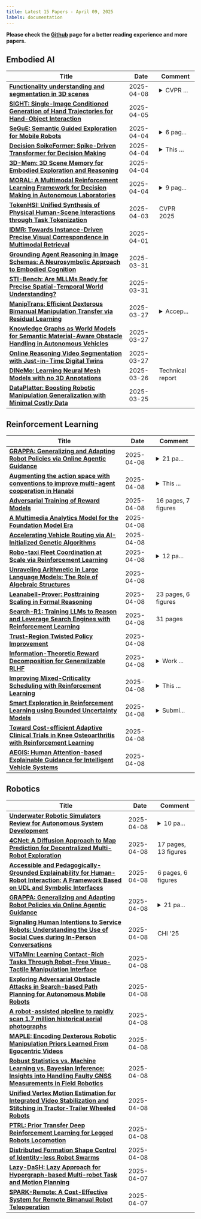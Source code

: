```yaml
---
title: Latest 15 Papers - April 09, 2025
labels: documentation
---
```

**Please check the [Github](https://github.com/zezhishao/MTS_Daily_ArXiv) page for a better reading experience and more papers.**

## Embodied AI
| **Title** | **Date** | **Comment** |
| --- | --- | --- |
| **[Functionality understanding and segmentation in 3D scenes](http://arxiv.org/abs/2411.16310v4)** | 2025-04-08 | <details><summary>CVPR ...</summary><p>CVPR 2025 Highlight. Camera ready version. 20 pages, 12 figures, 7 tables</p></details> |
| **[SIGHT: Single-Image Conditioned Generation of Hand Trajectories for Hand-Object Interaction](http://arxiv.org/abs/2503.22869v2)** | 2025-04-05 |  |
| **[SeGuE: Semantic Guided Exploration for Mobile Robots](http://arxiv.org/abs/2504.03629v1)** | 2025-04-04 | <details><summary>6 pag...</summary><p>6 pages, 4 figures, 3 tables</p></details> |
| **[Decision SpikeFormer: Spike-Driven Transformer for Decision Making](http://arxiv.org/abs/2504.03800v1)** | 2025-04-04 | <details><summary>This ...</summary><p>This work has been accepted to CVPR 2025</p></details> |
| **[3D-Mem: 3D Scene Memory for Embodied Exploration and Reasoning](http://arxiv.org/abs/2411.17735v5)** | 2025-04-04 |  |
| **[MORAL: A Multimodal Reinforcement Learning Framework for Decision Making in Autonomous Laboratories](http://arxiv.org/abs/2504.03153v1)** | 2025-04-04 | <details><summary>9 pag...</summary><p>9 pages, 14 figures and 3 tables</p></details> |
| **[TokenHSI: Unified Synthesis of Physical Human-Scene Interactions through Task Tokenization](http://arxiv.org/abs/2503.19901v2)** | 2025-04-03 | CVPR 2025 |
| **[IDMR: Towards Instance-Driven Precise Visual Correspondence in Multimodal Retrieval](http://arxiv.org/abs/2504.00954v1)** | 2025-04-01 |  |
| **[Grounding Agent Reasoning in Image Schemas: A Neurosymbolic Approach to Embodied Cognition](http://arxiv.org/abs/2503.24110v1)** | 2025-03-31 |  |
| **[STI-Bench: Are MLLMs Ready for Precise Spatial-Temporal World Understanding?](http://arxiv.org/abs/2503.23765v1)** | 2025-03-31 |  |
| **[ManipTrans: Efficient Dexterous Bimanual Manipulation Transfer via Residual Learning](http://arxiv.org/abs/2503.21860v1)** | 2025-03-27 | <details><summary>Accep...</summary><p>Accepted to CVPR 2025</p></details> |
| **[Knowledge Graphs as World Models for Semantic Material-Aware Obstacle Handling in Autonomous Vehicles](http://arxiv.org/abs/2503.21232v1)** | 2025-03-27 |  |
| **[Online Reasoning Video Segmentation with Just-in-Time Digital Twins](http://arxiv.org/abs/2503.21056v1)** | 2025-03-27 |  |
| **[DINeMo: Learning Neural Mesh Models with no 3D Annotations](http://arxiv.org/abs/2503.20220v1)** | 2025-03-26 | Technical report |
| **[DataPlatter: Boosting Robotic Manipulation Generalization with Minimal Costly Data](http://arxiv.org/abs/2503.19516v1)** | 2025-03-25 |  |

## Reinforcement Learning
| **Title** | **Date** | **Comment** |
| --- | --- | --- |
| **[GRAPPA: Generalizing and Adapting Robot Policies via Online Agentic Guidance](http://arxiv.org/abs/2410.06473v3)** | 2025-04-08 | <details><summary>21 pa...</summary><p>21 pages, 12 figures, 4 tables</p></details> |
| **[Augmenting the action space with conventions to improve multi-agent cooperation in Hanabi](http://arxiv.org/abs/2412.06333v2)** | 2025-04-08 | <details><summary>This ...</summary><p>This paper is under review at the journal of autonomous agents and multi-agent systems (JAAMAS). The updated manuscript is the revised version after the first round of peer revision</p></details> |
| **[Adversarial Training of Reward Models](http://arxiv.org/abs/2504.06141v1)** | 2025-04-08 | 16 pages, 7 figures |
| **[A Multimedia Analytics Model for the Foundation Model Era](http://arxiv.org/abs/2504.06138v1)** | 2025-04-08 |  |
| **[Accelerating Vehicle Routing via AI-Initialized Genetic Algorithms](http://arxiv.org/abs/2504.06126v1)** | 2025-04-08 |  |
| **[Robo-taxi Fleet Coordination at Scale via Reinforcement Learning](http://arxiv.org/abs/2504.06125v1)** | 2025-04-08 | <details><summary>12 pa...</summary><p>12 pages, 6 figures, 6 tables</p></details> |
| **[Unraveling Arithmetic in Large Language Models: The Role of Algebraic Structures](http://arxiv.org/abs/2411.16260v2)** | 2025-04-08 |  |
| **[Leanabell-Prover: Posttraining Scaling in Formal Reasoning](http://arxiv.org/abs/2504.06122v1)** | 2025-04-08 | 23 pages, 6 figures |
| **[Search-R1: Training LLMs to Reason and Leverage Search Engines with Reinforcement Learning](http://arxiv.org/abs/2503.09516v3)** | 2025-04-08 | 31 pages |
| **[Trust-Region Twisted Policy Improvement](http://arxiv.org/abs/2504.06048v1)** | 2025-04-08 |  |
| **[Information-Theoretic Reward Decomposition for Generalizable RLHF](http://arxiv.org/abs/2504.06020v1)** | 2025-04-08 | <details><summary>Work ...</summary><p>Work done during internships at Institute of Artificial Intelligence (TeleAI), China Telecom</p></details> |
| **[Improving Mixed-Criticality Scheduling with Reinforcement Learning](http://arxiv.org/abs/2504.03994v2)** | 2025-04-08 | <details><summary>This ...</summary><p>This work was submitted to the 32nd International Conference on Real-Time Networks and Systems (RTNS) on June 8, 2024</p></details> |
| **[Smart Exploration in Reinforcement Learning using Bounded Uncertainty Models](http://arxiv.org/abs/2504.05978v1)** | 2025-04-08 | <details><summary>Submi...</summary><p>Submitted for publication</p></details> |
| **[Toward Cost-efficient Adaptive Clinical Trials in Knee Osteoarthritis with Reinforcement Learning](http://arxiv.org/abs/2408.02349v4)** | 2025-04-08 |  |
| **[AEGIS: Human Attention-based Explainable Guidance for Intelligent Vehicle Systems](http://arxiv.org/abs/2504.05950v1)** | 2025-04-08 |  |

## Robotics
| **Title** | **Date** | **Comment** |
| --- | --- | --- |
| **[Underwater Robotic Simulators Review for Autonomous System Development](http://arxiv.org/abs/2504.06245v1)** | 2025-04-08 | <details><summary>10 pa...</summary><p>10 pages, 4 figures, 2 tables</p></details> |
| **[4CNet: A Diffusion Approach to Map Prediction for Decentralized Multi-Robot Exploration](http://arxiv.org/abs/2402.17904v3)** | 2025-04-08 | 17 pages, 13 figures |
| **[Accessible and Pedagogically-Grounded Explainability for Human-Robot Interaction: A Framework Based on UDL and Symbolic Interfaces](http://arxiv.org/abs/2504.06189v1)** | 2025-04-08 | 6 pages, 6 figures |
| **[GRAPPA: Generalizing and Adapting Robot Policies via Online Agentic Guidance](http://arxiv.org/abs/2410.06473v3)** | 2025-04-08 | <details><summary>21 pa...</summary><p>21 pages, 12 figures, 4 tables</p></details> |
| **[Signaling Human Intentions to Service Robots: Understanding the Use of Social Cues during In-Person Conversations](http://arxiv.org/abs/2504.06167v1)** | 2025-04-08 | CHI '25 |
| **[ViTaMIn: Learning Contact-Rich Tasks Through Robot-Free Visuo-Tactile Manipulation Interface](http://arxiv.org/abs/2504.06156v1)** | 2025-04-08 |  |
| **[Exploring Adversarial Obstacle Attacks in Search-based Path Planning for Autonomous Mobile Robots](http://arxiv.org/abs/2504.06154v1)** | 2025-04-08 |  |
| **[A robot-assisted pipeline to rapidly scan 1.7 million historical aerial photographs](http://arxiv.org/abs/2503.24063v2)** | 2025-04-08 |  |
| **[MAPLE: Encoding Dexterous Robotic Manipulation Priors Learned From Egocentric Videos](http://arxiv.org/abs/2504.06084v1)** | 2025-04-08 |  |
| **[Robust Statistics vs. Machine Learning vs. Bayesian Inference: Insights into Handling Faulty GNSS Measurements in Field Robotics](http://arxiv.org/abs/2504.06015v1)** | 2025-04-08 |  |
| **[Unified Vertex Motion Estimation for Integrated Video Stabilization and Stitching in Tractor-Trailer Wheeled Robots](http://arxiv.org/abs/2412.07154v2)** | 2025-04-08 |  |
| **[PTRL: Prior Transfer Deep Reinforcement Learning for Legged Robots Locomotion](http://arxiv.org/abs/2504.05629v1)** | 2025-04-08 |  |
| **[Distributed Formation Shape Control of Identity-less Robot Swarms](http://arxiv.org/abs/2410.23581v3)** | 2025-04-08 |  |
| **[Lazy-DaSH: Lazy Approach for Hypergraph-based Multi-robot Task and Motion Planning](http://arxiv.org/abs/2504.05552v1)** | 2025-04-07 |  |
| **[SPARK-Remote: A Cost-Effective System for Remote Bimanual Robot Teleoperation](http://arxiv.org/abs/2504.05488v1)** | 2025-04-07 |  |

